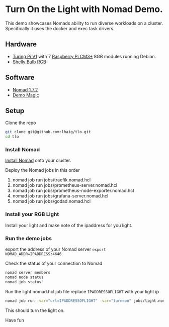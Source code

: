 # Turn On the Light with Nomad Demo.

This demo showcases Nomads ability to run diverse workloads on a cluster. Specifically it uses the docker and exec task drivers.

## Hardware
* [Turing Pi V1](https://turingpi.com/) with 7 [Raspberry Pi CM3+](https://www.raspberrypi.com/products/compute-module-3-plus/) 8GB modules running Debian.  
* [Shelly Bulb RGB](https://www.shelly.com/en-de/products/product-overview/shelly-duo-rgbw)

## Software
* [Nomad 1.7.2](https://releases.hashicorp.com/nomad/)
* [Demo Magic](https://github.com/paxtonhare/demo-magic/tree/master)

## Setup

Clone the repo
```bash
git clone git@github.com:lhaig/tlo.git
cd tlo
```

### Install Nomad
[Install Nomad](https://developer.hashicorp.com/nomad/tutorials/cluster-setup) onto your cluster. 

Deploy the Nomad jobs in this order

1. nomad job run jobs/traefik.nomad.hcl
2. nomad job run jobs/prometheus-server.nomad.hcl
3. nomad job run jobs/prometheus-node-exporter.nomad.hcl 
4. nomad job run jobs/grafana-server.nomad.hcl
5. nomad job run jobs/godad.nomad.hcl

### Install your RGB Light

Install your light and make note of the ipaddress for you light.

### Run the demo jobs
export the address of your Nomad server
`export NOMAD_ADDR=IPADDRESS:4646`

Check the status of your connection to Nomad
```bash
nomad server members
nomad node status
nomad job status"

```
Run the light.nomad.hcl job file replace `IPADDRESSOFLIGHT` with your light ip
```bash
nomad job run -var="url=IPADDRESSOFLIGHT" -var="turn=on" jobs/light.nomad.hcl
```
This should turn the light on.

Have fun 
